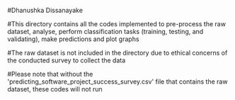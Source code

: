 #Dhanushka Dissanayake

#This directory contains all the codes implemented to pre-process the raw dataset, analyse, perform classification tasks (training, testing, and validating), make predictions and plot graphs

#The raw dataset is not included in the directory due to ethical concerns of the conducted survey to collect the data

#Please note that without the 'predicting_software_project_success_survey.csv' file that contains the raw dataset, these codes will not run

